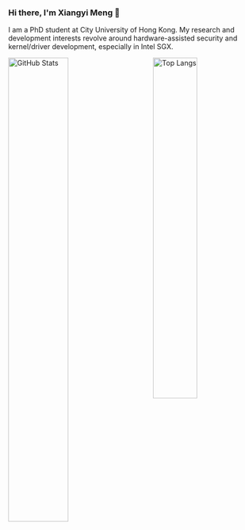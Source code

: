 ### Hi there, I'm Xiangyi Meng 👋
I am a PhD student at City University of Hong Kong. My research and development interests revolve around hardware-assisted security and kernel/driver development, especially in Intel SGX.

<p>
	<a href="https://github.com/gaulthiergain"><img width="49%" src="https://github-readme-stats.vercel.app/api?username=xymeng16&count_private=true&show_icons=true&hide_title=true" alt="GitHub Stats" align="left"></a>
	<a href="https://github.com/gaulthiergain"><img width="42%" src="https://github-readme-stats.vercel.app/api/top-langs/?username=xymeng16&layout=compact&hide_title=true" alt="Top Langs" align="right"></a>
</p>
